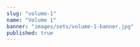```yaml
---
slug: "volume-1"
name: "Volume 1"
banner: "images/sets/volume-1-banner.jpg"
published: true
---
```

